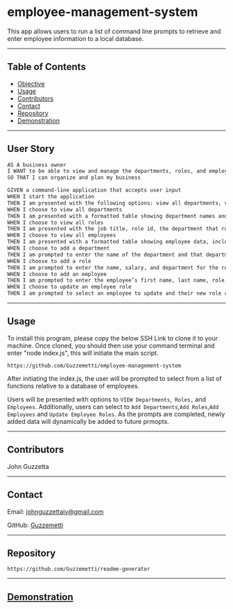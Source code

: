 # employee-management-system

This app allows users to run a list of command line prompts to retrieve and enter employee information to a local database.

---

## Table of Contents
  * [Objective](#objective)
  * [Usage](#usage)
  * [Contributors](#contributors)
  * [Contact](#contact)
  * [Repository](#repository)
  * [Demonstration](#demonstration)

---
## User Story

```md
AS A business owner
I WANT to be able to view and manage the departments, roles, and employees in my company
SO THAT I can organize and plan my business
```


```md
GIVEN a command-line application that accepts user input
WHEN I start the application
THEN I am presented with the following options: view all departments, view all roles, view all employees, add a department, add a role, add an employee, and update an employee role
WHEN I choose to view all departments
THEN I am presented with a formatted table showing department names and department ids
WHEN I choose to view all roles
THEN I am presented with the job title, role id, the department that role belongs to, and the salary for that role
WHEN I choose to view all employees
THEN I am presented with a formatted table showing employee data, including employee ids, first names, last names, job titles, departments, salaries, and managers that the employees report to
WHEN I choose to add a department
THEN I am prompted to enter the name of the department and that department is added to the database
WHEN I choose to add a role
THEN I am prompted to enter the name, salary, and department for the role and that role is added to the database
WHEN I choose to add an employee
THEN I am prompted to enter the employee’s first name, last name, role, and manager, and that employee is added to the database
WHEN I choose to update an employee role
THEN I am prompted to select an employee to update and their new role and this information is updated in the database 
```

---

## Usage
To install this program, please copy the below SSH Link to clone it to your machine. Once cloned, you should then use your command terminal and enter "node index.js", this will initiate the main script. 

`https://github.com/Guzzemetti/employee-management-system`

After initiating the index.js, the user will be prompted to select from a list of functions relative to a database of employees. 

Users will be presented with options to `VIEW Departments`,` Roles,` and `Employees`. Additionally, users can select to `Add Departments`,`Add Roles`,`Add Employees` and `Update Employee Roles`. As the prompts are completed, newly added data will dynamically be added to future prmopts.

---

## Contributors

John Guzzetta

---
## Contact

Email: johnguzzettaiv@gmail.com

GitHub: [Guzzemetti](#https://github.com/Guzzemetti/)

---
## Repository

`https://github.com/Guzzemetti/readme-generator`

---
## [Demonstration](https://drive.google.com/file/d/1QffT_2qurQgSgcC0HjbhYkpO5OLG3Cxu/view)

